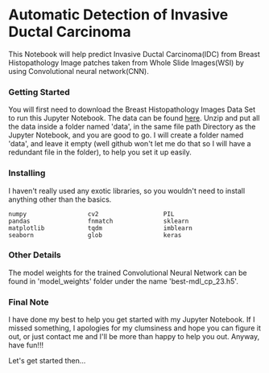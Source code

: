 # Automatic Detection of Invasive Ductal Carcinoma
This Notebook will help predict Invasive Ductal Carcinoma(IDC) from Breast Histopathology Image patches taken from Whole Slide Images(WSI) by using Convolutional neural network(CNN).

### Getting Started
You will first need to download the Breast Histopathology Images Data Set to run this Jupyter Notebook.
The data can be found [here](https://www.kaggle.com/paultimothymooney/breast-histopathology-images).
Unzip and put all the data inside a folder named 'data', in the same file path Directory as the Jupyter Notebook, and you are good to go. I will create a folder named 'data', and leave it empty (well github won't let me do that so I will have a redundant file in the folder), to help you set it up easily.

### Installing
I haven't really used any exotic libraries, so you wouldn't need to install anything other than the basics.
```
numpy                 cv2                  PIL
pandas                fnmatch              sklearn
matplotlib            tqdm                 imblearn
seaborn               glob                 keras
```

### Other Details
The model weights for the trained Convolutional Neural Network can be found in 'model_weights' folder under the name 'best-mdl_cp_23.h5'. 


### Final Note
I have done my best to help you get started with my Jupyter Notebook. If I missed something, I apologies for my clumsiness and hope you can figure it out, or just contact me and I'll be more than happy to help you out. Anyway, have fun!!!

Let's get started then...
